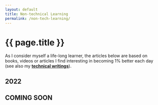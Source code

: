 ```yaml
---
layout: default
title: Non-technical Learning
permalink: /non-tech-learning/
---
```


# {{ page.title }}

As I consider myself a life-long learner, the articles below are based on books, videos or articles I find interesting in becoming 1% better each day (see also my [**technical writings**](/anthonymendonca/tech-learning/)).


<h2 id="y2022">2022</h2>

<!-- * [Title](/writings/link/) description (Month) -->
## COMING SOON